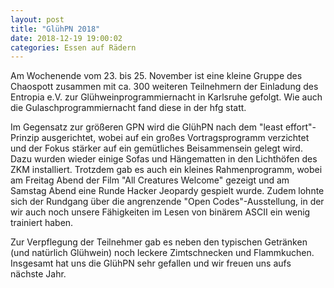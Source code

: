 ```yaml
---
layout: post
title: "GlühPN 2018"
date: 2018-12-19 19:00:02
categories: Essen auf Rädern
---
```


Am Wochenende vom 23. bis 25. November ist eine kleine Gruppe des Chaospott zusammen mit ca. 300 weiteren Teilnehmern der Einladung des Entropia e.V. zur Glühweinprogrammiernacht in Karlsruhe gefolgt. Wie auch die Gulaschprogrammiernacht fand diese in der hfg statt.

Im Gegensatz zur größeren GPN wird die GlühPN nach dem "least effort"-Prinzip ausgerichtet, wobei auf ein großes Vortragsprogramm verzichtet und der Fokus stärker auf ein gemütliches Beisammensein gelegt wird. Dazu wurden wieder einige Sofas und Hängematten in den Lichthöfen des ZKM installiert. Trotzdem gab es auch ein kleines Rahmenprogramm, wobei am Freitag Abend der Film "All Creatures Welcome" gezeigt und am Samstag Abend eine Runde Hacker Jeopardy gespielt wurde. Zudem lohnte sich der Rundgang über die angrenzende "Open Codes"-Ausstellung, in der wir auch noch unsere Fähigkeiten im Lesen von binärem ASCII ein wenig trainiert haben.

Zur Verpflegung der Teilnehmer gab es neben den typischen Getränken (und natürlich Glühwein) noch leckere Zimtschnecken und Flammkuchen. Insgesamt hat uns die GlühPN sehr gefallen und wir freuen uns aufs nächste Jahr.